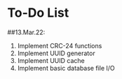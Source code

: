 # To-Do List

##13.Mar.22:
  1. Implement CRC-24 functions
  2. Implement UUID generator
  3. Implement UUID cache
  4. Implement basic database file I/O
